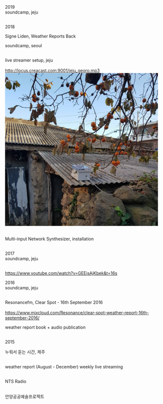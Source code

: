 2019<br>
soundcamp, jeju <br><br>

2018<br>

Signe Liden, Weather Reports Back

soundcamp, seoul  <br><br>

live streamer setup, jeju<br><br>
http://locus.creacast.com:9001/jeju_georo.mp3
<img src="../img/jeju_streamer.png"><br><br>

Multi-input Network Synthesizer, installation<br><br> 

2017<br>
soundcamp, jeju<br><br>

https://www.youtube.com/watch?v=GEEisAjKbek&t=16s

2016<br>
soundcamp, jeju<br><br>

Resonancefm, Clear Spot - 16th September 2016 <br><br>
https://www.mixcloud.com/Resonance/clear-spot-weather-report-16th-september-2016/


weather report book + audio publication<br><br>

2015<br>

누워서 듣는 시간, 제주<br><br> 

weather report (August - December) weekly live streaming<br><br>

NTS Radio<br><br>

안양공공예술프로젝트 

